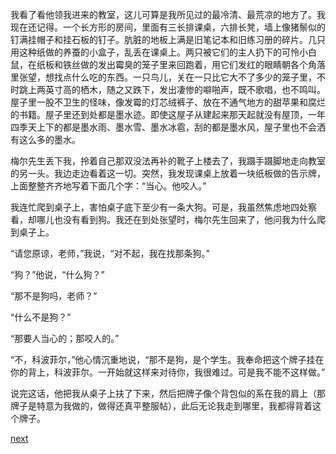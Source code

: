 
我看了看他领我进来的教室，这儿可算是我所见过的最冷清、最荒凉的地方了。我现在还记得。一个长方形的房间，里面有三长排课桌，六排长凳，墙上像猪鬃似的钉满挂帽子和挂石板的钉子。肮脏的地板上满是旧笔记本和旧练习册的碎片。几只用这种纸做的养蚕的小盒子，乱丢在课桌上。两只被它们的主人扔下的可怜小白鼠，在纸板和铁丝做的发出霉臭的笼子里来回跑着，用它们发红的眼睛朝各个角落里张望，想找点什么吃的东西。一只鸟儿，关在一只比它大不了多少的笼子里，不时跳上两英寸高的栖木，随之又跌下，发出凄惨的噼啪声，既不歌唱，也不鸣叫。屋子里一股不卫生的怪味，像发霉的灯芯绒裤子、放在不通气地方的甜苹果和腐烂的书籍。屋子里还到处都是墨水迹。即使这屋子从建起来那天起就没有屋顶，一年四季天上下的都是墨水雨、墨水雪、墨水冰雹，刮的都是墨水风，屋子里也不会洒有这么多的墨水。

梅尔先生丢下我，拎着自己那双没法再补的靴子上楼去了，我蹑手蹑脚地走向教室的另一头。我边走边看着这一切。突然，我发现课桌上放着一块纸板做的告示牌，上面整整齐齐地写着下面几个字：“当心。他咬人。”

我连忙爬到桌子上，害怕桌子底下至少有一条大狗。可是，我虽然焦虑地四处察看，却哪儿也没有看到狗。我还在到处张望时，梅尔先生回来了，他问我为什么爬到桌子上。

“请您原谅，老师，”我说，“对不起，我在找那条狗。”

“狗？”他说，“什么狗？”

“那不是狗吗，老师？”

“什么不是狗？”

“那要人当心的；那咬人的。”

“不，科波菲尔，”他心情沉重地说，“那不是狗，是个学生。我奉命把这个牌子挂在你的背上，科波菲尔。一开始就这样来对待你，我很难过。可是我不能不这样做。”

说完这话，他把我从桌子上扶了下来，然后把牌子像个背包似的系在我的肩上（那牌子是特意为我做的，做得还真平整服帖），此后无论我走到哪里，我都得背着这个牌子。

[next](page83.md)